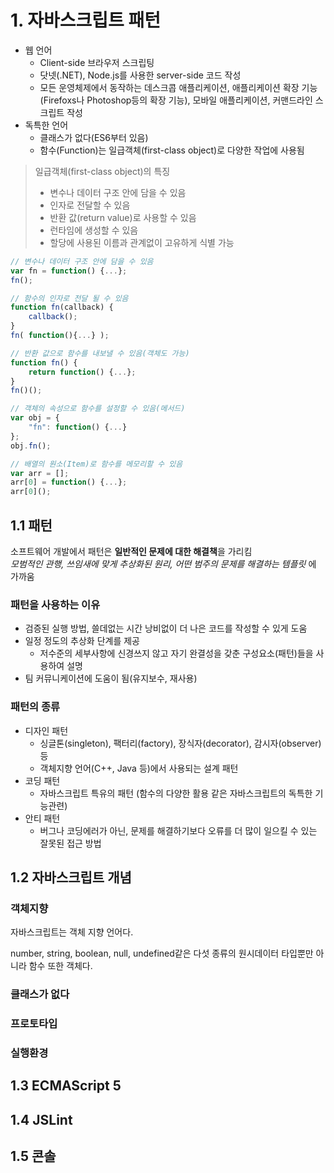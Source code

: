 # 1. 자바스크립트 패턴

+ 웹 언어
    - Client-side 브라우저 스크립팅
    - 닷넷(.NET), Node.js를 사용한 server-side 코드 작성
    - 모든 운영체제에서 동작하는 데스크콥 애플리케이션, 애플리케이션 확장 기능(Firefoxs나 Photoshop등의 확장 기능), 모바일 애플리케이션, 커맨드라인 스크립트 작성
+ 독특한 언어
    - 클래스가 없다(ES6부터 있음)
    - 함수(Function)는 일급객체(first-class object)로 다양한 작업에 사용됨

> 일급객체(first-class object)의 특징
> + 변수나 데이터 구조 안에 담을 수 있음
> + 인자로 전달할 수 있음
> + 반환 값(return value)로 사용할 수 있음
> + 런타임에 생성할 수 있음
> + 할당에 사용된 이름과 관계없이 고유하게 식별 가능

```javascript
// 변수나 데이터 구조 안에 담을 수 있음
var fn = function() {...};
fn();

// 함수의 인자로 전달 될 수 있음
function fn(callback) {
    callback();
}
fn( function(){...} );

// 반환 값으로 함수를 내보낼 수 있음(객체도 가능)
function fn() {
    return function() {...};
}
fn()();

// 객체의 속성으로 함수를 설정할 수 있음(메서드)
var obj = {
    "fn": function() {...}
};
obj.fn();

// 배열의 원소(Item)로 함수를 메모리할 수 있음
var arr = [];
arr[0] = function() {...};
arr[0]();
```

## 1.1 패턴

소프트웨어 개발에서 패턴은 **일반적인 문제에 대한 해결책**을 가리킴  
_모범적인 관행, 쓰임새에 맞게 추상화된 원리, 어떤 범주의 문제를 해결하는 템플릿_ 에 가까움

### 패턴을 사용하는 이유

+ 검증된 실행 방법, 쓸데없는 시간 낭비없이 더 나은 코드를 작성할 수 있게 도움
+ 일정 정도의 추상화 단계를 제공
    - 저수준의 세부사항에 신경쓰지 않고 자기 완결성을 갖춘 구성요소(패턴)들을 사용하여 설명
+ 팀 커뮤니케이션에 도움이 됨(유지보수, 재사용)

### 패턴의 종류

+ 디자인 패턴
    - 싱글톤(singleton), 팩터리(factory), 장식자(decorator), 감시자(observer) 등
    - 객체지향 언어(C++, Java 등)에서 사용되는 설계 패턴
+ 코딩 패턴
    - 자바스크립트 특유의 패턴 (함수의 다양한 활용 같은 자바스크립트의 독특한 기능관련)
+ 안티 패턴
    - 버그나 코딩에러가 아닌, 문제를 해결하기보다 오류를 더 많이 일으킬 수 있는 잘못된 접근 방법

## 1.2 자바스크립트 개념

### 객체지향

자바스크립트는 객체 지향 언어다.

number, string, boolean, null, undefined같은 다섯 종류의 원시데이터 타입뿐만 아니라 함수 또한 객체다.

### 클래스가 없다

### 프로토타입

### 실행환경

## 1.3 ECMAScript 5
## 1.4 JSLint
## 1.5 콘솔
